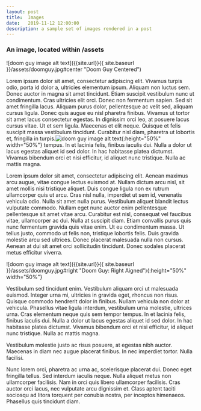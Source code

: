 ```yaml
---
layout: post
title:  Images
date:   2019-11-12 12:00:00
description: a sample set of images rendered in a post
---
```


### An image, located within /assets

![doom guy image alt text]({{site.url}}{{ site.baseurl }}/assets/doomguy.jpg#center "Doom Guy Centered")


Lorem ipsum dolor sit amet, consectetur adipiscing elit. Vivamus turpis odio, porta id dolor a, ultricies elementum ipsum. Aliquam non luctus sem. Donec auctor in magna sit amet tincidunt. Etiam suscipit vestibulum nunc ut condimentum. Cras ultricies elit orci. Donec non fermentum sapien. Sed sit amet fringilla lacus. Aliquam purus dolor, pellentesque ac velit sed, aliquam cursus ligula. Donec quis augue eu nisl pharetra finibus. Vivamus ut tortor sit amet lacus consectetur egestas. In dignissim orci leo, at posuere lacus cursus vitae. Ut et sem ligula. Maecenas et elit neque. Quisque et felis suscipit massa vestibulum tincidunt. Curabitur nisl diam, pharetra ut lobortis et, fringilla in turpis.![doom guy image alt text]({{site.baseurl}}/assets/doomguy.jpg#left "Doom Guy: Left Aligned!"){:height="50%" width="50%"} tempus. In et lacinia felis, finibus iaculis dui. Nulla a dolor ut lacus egestas aliquet id sed dolor. In hac habitasse platea dictumst. Vivamus bibendum orci et nisi efficitur, id aliquet nunc tristique. Nulla ac mattis magna.

 Lorem ipsum dolor sit amet, consectetur adipiscing elit. Aenean maximus arcu augue, vitae congue lectus euismod at. Nullam dictum arcu nisl, sit amet mollis nisi tristique aliquet. Duis congue ligula non ex rutrum ullamcorper quis ut arcu. Cras nisl nulla, imperdiet ut sem id, venenatis vehicula odio. Nulla sit amet nulla purus. Vestibulum aliquet blandit lectus vulputate commodo. Nullam eget nunc auctor enim pellentesque pellentesque sit amet vitae arcu. Curabitur est nisl, consequat vel faucibus vitae, ullamcorper ac dui. Nulla at suscipit diam. Etiam convallis purus quis nunc fermentum gravida quis vitae enim. Ut eu condimentum massa. Ut tellus justo, commodo ut felis non, tristique lobortis felis. Duis gravida molestie arcu sed ultrices. Donec placerat malesuada nulla non cursus. Aenean at dui sit amet orci sollicitudin tincidunt. Donec sodales placerat metus efficitur viverra. 

![doom guy image alt text]({{site.url}}{{ site.baseurl }}/assets/doomguy.jpg#right "Doom Guy: Right Aigned"){:height="50%" width="50%"}

Vestibulum sed tincidunt enim. Vestibulum aliquam orci ut malesuada euismod. Integer urna mi, ultricies in gravida eget, rhoncus non risus. Quisque commodo hendrerit dolor in finibus. Nullam vehicula non dolor at vehicula. Phasellus vitae ligula interdum, vestibulum urna molestie, ultrices urna. Cras elementum neque quis sem tempor tempus. In et lacinia felis, finibus iaculis dui. Nulla a dolor ut lacus egestas aliquet id sed dolor. In hac habitasse platea dictumst. Vivamus bibendum orci et nisi efficitur, id aliquet nunc tristique. Nulla ac mattis magna.

Vestibulum molestie justo ac risus posuere, at egestas nibh auctor. Maecenas in diam nec augue placerat finibus. In nec imperdiet tortor. Nulla facilisi. 

Nunc lorem orci, pharetra ac urna ac, scelerisque placerat dui. Donec eget fringilla tellus. Sed interdum iaculis neque. Nulla aliquet metus non ullamcorper facilisis. Nam in orci quis libero ullamcorper facilisis. Cras auctor orci lacus, nec vulputate arcu dignissim et. Class aptent taciti sociosqu ad litora torquent per conubia nostra, per inceptos himenaeos. Phasellus quis tincidunt diam.



